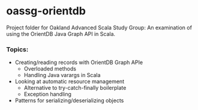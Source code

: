 # oassg-orientdb

Project folder for Oakland Advanced Scala Study Group: An examination of using the OrientDB Java Graph API in Scala.

### Topics:
* Creating/reading records with OrientDB Graph APIe
  * Overloaded methods
  * Handling Java varargs in Scala
* Looking at automatic resource management
  * Alternative to try-catch-finally boilerplate
  * Exception handling
* Patterns for serializing/deserializing objects
